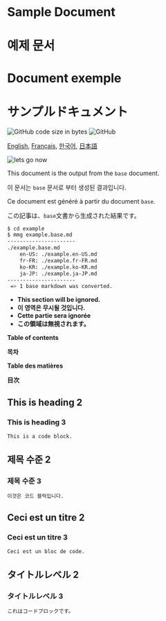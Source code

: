 <!---------------------------->
<!-- multilingual suffix: en-US, fr-FR, ko-KR, ja-JP -->
<!-- no suffix: en-US -->
<!---------------------------->

<!-- [en-US] -->
# Sample Document
<!-- [ko-KR] -->
# 예제 문서
<!-- [fr-FR] -->
# Document exemple
<!-- [ja-JP] -->
# サンプルドキュメント
<!-- [common] -->

![GitHub code size in bytes](https://img.shields.io/github/languages/code-size/ryul1206/multilingual-markdown.svg)
![GitHub](https://img.shields.io/github/license/ryul1206/multilingual-markdown.svg)

[English](example.md),
[Français](example.fr-FR.md),
[한국어](example.ko-KR.md),
[日本語](example.ja-JP.md)

![lets go now](lets-go-now.jpg)

<!-- [en-US] -->
This document is the output from the `base` document.
<!-- [ko-KR] -->
이 문서는 `base` 문서로 부터 생성된 결과입니다.
<!-- [fr-FR] -->
Ce document est généré à partir du document `base`.
<!-- [ja-JP] -->
この記事は、`base`文書から生成された結果です。
<!-- [common] -->

```sh
$ cd example
$ mmg example.base.md
----------------------
./example.base.md
    en-US: ./example.en-US.md
    fr-FR: ./example.fr-FR.md
    ko-KR: ./example.ko-KR.md
    ja-JP: ./example.ja-JP.md
----------------------
 => 1 base markdown was converted.
```

<!-- [ignore] -->
- **This section will be ignored.**
- **이 영역은 무시될 것입니다.**
- **Cette partie sera ignorée**
- **この領域は無視されます。**

<!-- [en-US] -->
**Table of contents**
<!-- [ko-KR] -->
**목차**
<!-- [fr-FR] -->
**Table des matières**
<!-- [ja-JP] -->
**目次**

<!-- [[ multilingual toc: level=2~3 ]] -->

<!-- [en-US] -->
## This is heading 2

### This is heading 3

```bash
This is a code block.
```

<!-- [ko-KR] -->
## 제목 수준 2

### 제목 수준 3

```bash
이것은 코드 블럭입니다.
```

<!-- [fr-FR] -->
## Ceci est un titre 2

### Ceci est un titre 3

```bash
Ceci est un bloc de code.
```

<!-- [ja-JP] -->
## タイトルレベル 2

### タイトルレベル 3

```bash
これはコードブロックです。
```
